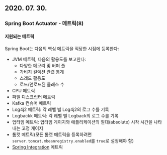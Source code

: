 ## 2020. 07. 30.

### Spring Boot Actuator - 메트릭(8)

#### 지원되는 메트릭

Spring Boot는 다음의 핵심 메트릭을 적당한 시점에 등록한다:

* JVM 메트릭, 다음의 활용도를 보고한다:
  * 다양한 메모리 및 버퍼 풀
  * 가비지 컬렉션 관련 통계
  * 스레드 활용도
  * 로드/언로드된 클래스 수
* CPU 메트릭
* 파일 디스크립터 메트릭
* Kafka 컨슈머 메트릭
* Log4j2 메트릭: 각 레벨 별 Log4j2의 로그 수를 기록
* Logbackk 메트릭: 각 레벨 별 Logback의 로그 수를 기록
* 업타임 메트릭: 업타임 게이지와 애플리케이션의 절대(absolute) 시작 시간을 나타내는 고정 게이지
* 톰캣 메트릭(모든 톰캣 메트릭을 등록하려면 `server.tomcat.mbeanregistry.enabled`를 `true`로 설정해야 함)
* [Spring Integration][spring-integration] 메트릭



[spring-integration]: https://docs.spring.io/spring-integration/docs/5.3.1.RELEASE/reference/html/system-management.html#micrometer-integration